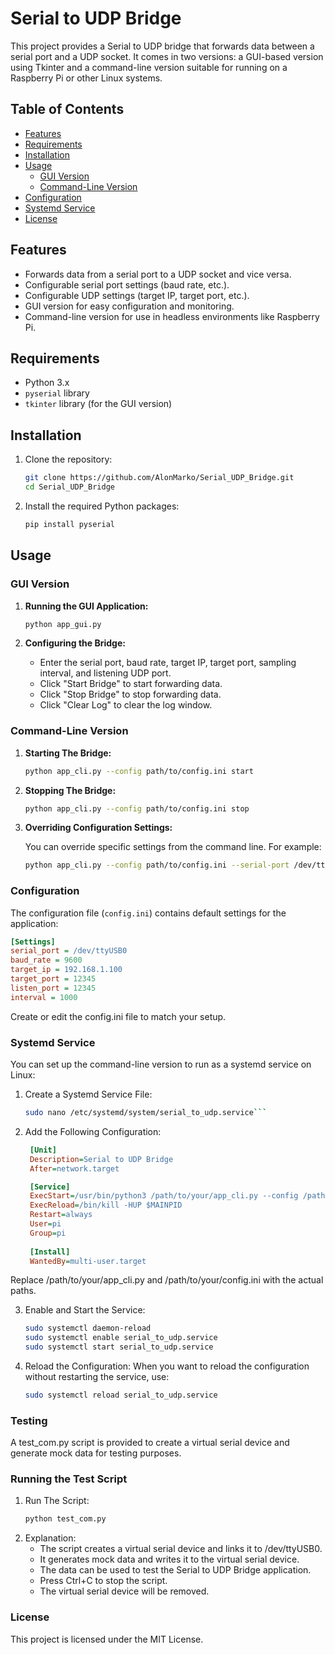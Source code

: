 # Serial to UDP Bridge

This project provides a Serial to UDP bridge that forwards data between a serial port and a UDP socket. It comes in two versions: a GUI-based version using Tkinter and a command-line version suitable for running on a Raspberry Pi or other Linux systems.

## Table of Contents

- [Features](#features)
- [Requirements](#requirements)
- [Installation](#installation)
- [Usage](#usage)
  - [GUI Version](#gui-version)
  - [Command-Line Version](#command-line-version)
- [Configuration](#configuration)
- [Systemd Service](#systemd-service)
- [License](#license)

## Features

- Forwards data from a serial port to a UDP socket and vice versa.
- Configurable serial port settings (baud rate, etc.).
- Configurable UDP settings (target IP, target port, etc.).
- GUI version for easy configuration and monitoring.
- Command-line version for use in headless environments like Raspberry Pi.

## Requirements

- Python 3.x
- `pyserial` library
- `tkinter` library (for the GUI version)

## Installation

1. Clone the repository:
    ```sh
    git clone https://github.com/AlonMarko/Serial_UDP_Bridge.git
    cd Serial_UDP_Bridge
    ```

2. Install the required Python packages:
    ```sh
    pip install pyserial
    ```

## Usage

### GUI Version

1. **Running the GUI Application:**

    ```sh
    python app_gui.py
    ```

2. **Configuring the Bridge:**

    - Enter the serial port, baud rate, target IP, target port, sampling interval, and listening UDP port.
    - Click "Start Bridge" to start forwarding data.
    - Click "Stop Bridge" to stop forwarding data.
    - Click "Clear Log" to clear the log window.

### Command-Line Version

1. **Starting The Bridge:**

    ```sh
    python app_cli.py --config path/to/config.ini start
    ```
2. **Stopping The Bridge:**

    ```sh
    python app_cli.py --config path/to/config.ini stop
    ```

3. **Overriding Configuration Settings:**

    You can override specific settings from the command line. For example:

    ```sh
    python app_cli.py --config path/to/config.ini --serial-port /dev/ttyUSB1 --baud-rate 115200 --target-ip 192.168.1.101 --target-port 54321 --listen-port 54321 --interval 2000 start
    ```

### Configuration

The configuration file (`config.ini`) contains default settings for the application:

```ini
[Settings]
serial_port = /dev/ttyUSB0
baud_rate = 9600
target_ip = 192.168.1.100
target_port = 12345
listen_port = 12345
interval = 1000
```

Create or edit the config.ini file to match your setup.

### Systemd Service

You can set up the command-line version to run as a systemd service on Linux:

1. Create a Systemd Service File:
    ```sh
    sudo nano /etc/systemd/system/serial_to_udp.service```
2. Add the Following Configuration:
   ```ini
    [Unit]
    Description=Serial to UDP Bridge
    After=network.target

    [Service]
    ExecStart=/usr/bin/python3 /path/to/your/app_cli.py --config /path/to/your/config.ini start
    ExecReload=/bin/kill -HUP $MAINPID
    Restart=always
    User=pi
    Group=pi
    
    [Install]
    WantedBy=multi-user.target
    ```
Replace /path/to/your/app_cli.py and /path/to/your/config.ini with the actual paths.

3. Enable and Start the Service:
    ```sh
    sudo systemctl daemon-reload
    sudo systemctl enable serial_to_udp.service
    sudo systemctl start serial_to_udp.service
   ```
4. Reload the Configuration:
   When you want to reload the configuration without restarting the service, use:
      ```sh
      sudo systemctl reload serial_to_udp.service
      ```
### Testing

A test_com.py script is provided to create a virtual serial device and generate mock data for testing purposes.
 ### Running the Test Script

 1. Run The Script:
    ```sh
    python test_com.py
    ```
 2. Explanation:
    - The script creates a virtual serial device and links it to /dev/ttyUSB0.
    - It generates mock data and writes it to the virtual serial device.
    - The data can be used to test the Serial to UDP Bridge application.
    - Press Ctrl+C to stop the script.
    - The virtual serial device will be removed.
   
### License
  This project is licensed under the MIT License.
  












